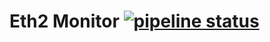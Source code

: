 # Eth2 Monitor [![pipeline status][pipeline badge]][repo link]

  [pipeline badge]: https://gitlab.fish/stakefish/eth2-monitor/badges/master/pipeline.svg
  [repo link]: https://gitlab.fish/stakefish/eth2-monitor/-/commits/master
